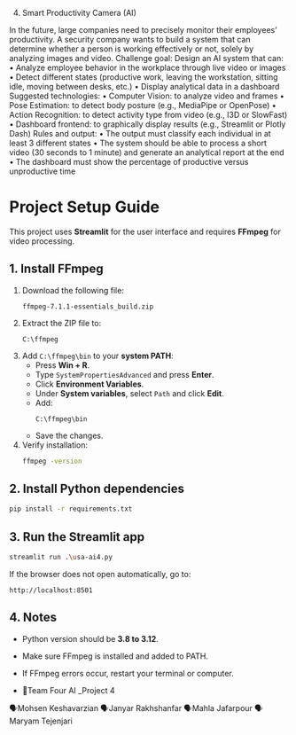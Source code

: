 4. Smart Productivity Camera (AI)


In the future, large companies need to precisely monitor their employees’ productivity. A security company wants to build a system that can
determine whether a person is working effectively or not, solely by analyzing images and video.
Challenge goal:
Design an AI system that can:
• Analyze employee behavior in the workplace through live video or images
• Detect different states (productive work, leaving the workstation, sitting idle, moving between desks, etc.)
• Display analytical data in a dashboard
Suggested technologies:
• Computer Vision: to analyze video and frames
• Pose Estimation: to detect body posture (e.g., MediaPipe or OpenPose)
• Action Recognition: to detect activity type from video (e.g., I3D or SlowFast)
• Dashboard frontend: to graphically display results (e.g., Streamlit or Plotly Dash)
Rules and output:
• The output must classify each individual in at least 3 different states
• The system should be able to process a short video (30 seconds to 1 minute) and generate an analytical report at the end
• The dashboard must show the percentage of productive versus unproductive time

# Project Setup Guide

This project uses **Streamlit** for the user interface and requires **FFmpeg** for video processing.

## 1. Install FFmpeg
1. Download the following file:
   ```
   ffmpeg-7.1.1-essentials_build.zip
   ```
2. Extract the ZIP file to:
   ```
   C:\ffmpeg
   ```
3. Add `C:\ffmpeg\bin` to your **system PATH**:
   - Press **Win + R**.
   - Type `SystemPropertiesAdvanced` and press **Enter**.
   - Click **Environment Variables**.
   - Under **System variables**, select `Path` and click **Edit**.
   - Add:
     ```
     C:\ffmpeg\bin
     ```
   - Save the changes.
4. Verify installation:
   ```bash
   ffmpeg -version
   ```

## 2. Install Python dependencies
```bash
pip install -r requirements.txt
```

## 3. Run the Streamlit app
```bash
streamlit run .\usa-ai4.py
```
If the browser does not open automatically, go to:
```
http://localhost:8501
```

## 4. Notes
- Python version should be **3.8 to 3.12**.
- Make sure FFmpeg is installed and added to PATH.
- If FFmpeg errors occur, restart your terminal or computer.

- 🤖Team Four AI _Project 4

🗣Mohsen Keshavarzian
🗣Janyar Rakhshanfar
🗣Mahla Jafarpour
🗣Maryam Tejenjari
